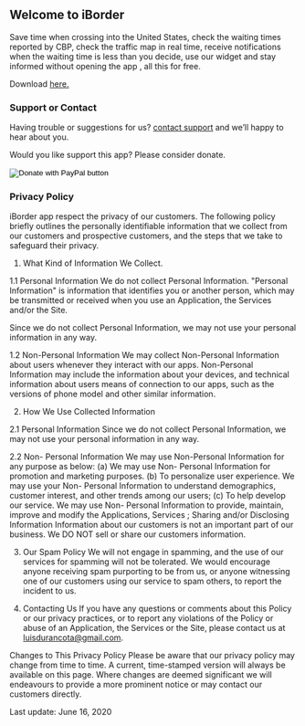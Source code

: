## Welcome to iBorder

Save time when crossing into the United States, check the waiting times reported by CBP, check the traffic map in real time, receive notifications when the waiting time is less than you decide, use our widget and stay informed without opening the app , all this for free.

Download [here.](http://www.appstore.com)

### Support or Contact

Having trouble or suggestions for us? [contact support](mailto:luisdurancota@gmail.com) and we’ll happy to hear about you.

Would you like support this app? Please consider donate.

<form action="https://www.paypal.com/cgi-bin/webscr" method="post" target="_top">
<input type="hidden" name="cmd" value="_donations" />
<input type="hidden" name="business" value="PJ2LHWPCP3WN8" />
<input type="hidden" name="currency_code" value="MXN" />
<input type="image" src="https://www.paypalobjects.com/en_US/MX/i/btn/btn_donateCC_LG.gif" border="0" name="submit" title="PayPal - The safer, easier way to pay online!" alt="Donate with PayPal button" />
<img alt="" border="0" src="https://www.paypal.com/en_MX/i/scr/pixel.gif" width="1" height="1" />
</form>


### Privacy Policy

iBorder app respect the privacy of our customers.
The following policy briefly outlines the personally identifiable information that we collect from our customers and prospective customers, and the steps that we take to safeguard their privacy. 

1. What Kind of Information We Collect.

1.1 Personal Information
We do not collect Personal Information. "Personal Information" is information that identifies you or another person, which may be transmitted or received when you use an Application, the Services and/or the Site.

Since we do not collect Personal Information, we may not use your personal information in any way.

1.2 Non-Personal Information
We may collect Non-Personal Information about users whenever they interact with our apps. Non-Personal Information may include the information about your devices, and technical information about users means of connection to our apps, such as the versions of phone model and other similar information.

2. How We Use Collected Information

2.1 Personal Information
Since we do not collect Personal Information, we may not use your personal information in any way.

2.2 Non- Personal Information
We may use Non-Personal Information for any purpose as below:
(a) We may use Non- Personal Information for promotion and marketing purposes.
(b) To personalize user experience. We may use your Non- Personal Information to understand demographics, customer interest, and other trends among our users;
(c) To help develop our service. We may use Non- Personal Information to provide, maintain, improve and modify the Applications, Services ;
Sharing and/or Disclosing Information
Information about our customers is not an important part of our business. We DO NOT sell or share our customers information.

3. Our Spam Policy
We will not engage in spamming, and the use of our services for spamming will not be tolerated. We would encourage anyone receiving spam purporting to be from us, or anyone witnessing one of our customers using our service to spam others, to report the incident to us.

4. Contacting Us
If you have any questions or comments about this Policy or our privacy practices, or to report any violations of the Policy or abuse of an Application, the Services or the Site, please contact us at luisdurancota@gmail.com.

Changes to This Privacy Policy
Please be aware that our privacy policy may change from time to time. A current, time-stamped version will always be available on this page. Where changes are deemed significant we will endeavours to provide a more prominent notice or may contact our customers directly.

Last update: June 16, 2020
